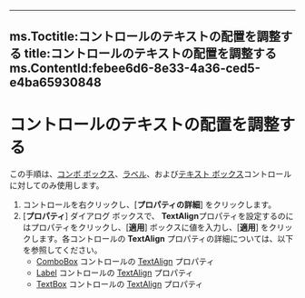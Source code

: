 

---
ms.Toctitle:コントロールのテキストの配置を調整する
title:コントロールのテキストの配置を調整する
ms.ContentId:febee6d6-8e33-4a36-ced5-e4ba65930848
---
# コントロールのテキストの配置を調整する




この手順は、[コンボ ボックス](31e7c1de-ee4e-b3d9-4579-7fc6b215bad3)、[ラベル](546cc9e1-90e9-3b29-88ac-02fcc75f8f29)、および[テキスト ボックス](4a0e4a3d-beca-9f94-7e27-469c4bafe250.md)コントロールに対してのみ使用します。

1. コントロールを右クリックし、[**プロパティの詳細**] をクリックします。
2. [**プロパティ**] ダイアログ ボックスで、 **TextAlign**プロパティを設定するのにはプロパティをクリックし、[**適用**] ボックスに値を入力し、[**適用**] をクリックします。各コントロールの **TextAlign** プロパティの詳細については、以下を参照してください。
    - [ComboBox](31e7c1de-ee4e-b3d9-4579-7fc6b215bad3) コントロールの [TextAlign](e80b00a9-2020-3769-0d0d-84e66273a1ce.md) プロパティ
    - [Label](546cc9e1-90e9-3b29-88ac-02fcc75f8f29) コントロールの [TextAlign](43988801-c95f-f94f-4388-63b6e7bff65b.md) プロパティ
    - [TextBox](4a0e4a3d-beca-9f94-7e27-469c4bafe250) コントロールの [TextAlign](6e6e9afb-6eac-01cb-9185-ed6317e93991.md) プロパティ




